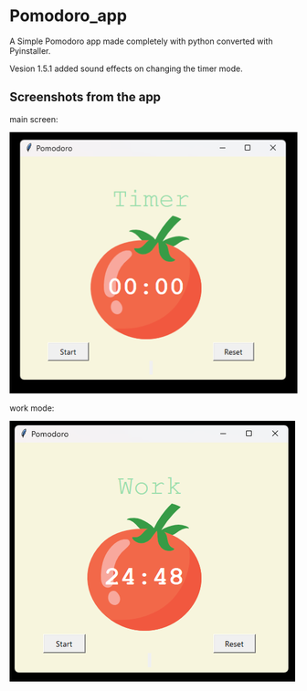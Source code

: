 # Pomodoro_app
A Simple Pomodoro app made completely with python converted with Pyinstaller.

Vesion 1.5.1
added sound effects on changing the timer mode.

<h2> Screenshots from the app</h2>

main screen:

![mainpage](screenshots/pomodoro1.png)

work mode:

![mainpage](screenshots/pomodoro2.png)